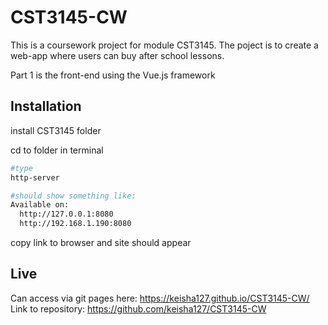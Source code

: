 # CST3145-CW

This is a coursework project for module CST3145. The poject is to create a web-app where users can buy after school lessons.

Part 1 is the front-end using the Vue.js framework

## Installation

install CST3145 folder

cd to folder in terminal

```bash
#type
http-server

#should show something like:
Available on:
  http://127.0.0.1:8080
  http://192.168.1.190:8080
```

copy link to browser and site should appear

## Live

Can access via git pages here: https://keisha127.github.io/CST3145-CW/
Link to repository: https://github.com/keisha127/CST3145-CW
